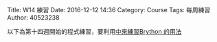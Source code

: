 Title: W14 練習 
Date: 2016-12-12 14:36
Category: Course
Tags: 每周練習
Author: 40523238

以下為第十四週開始的程式練習，要利用<a href="http://mde.tw/2016fallcp/course/Python3Programs.txt">中來練習Brython 的用法

<!-- PELICAN_END_SUMMARY -->

<!-- 導入 Brython 標準程式庫 -->

<script type="text/javascript" 
    src="https://cdn.rawgit.com/brython-dev/brython/master/www/src/brython_dist.js">
</script>

<!-- 啟動 Brython -->
<script>
window.onload=function(){
brython(1);
}
</script>

<!-- 以下實際利用  Brython 畫圖 -->
<div id="ex1" ></div>
<script type="text/python3">
from browser import document as doc
container = ['ex1']

container <= ['W14 練習 ']
</script>

